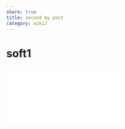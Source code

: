 ```yaml
---
share: true
title: second my post
category: wiki2
---
```



# soft1


![new post](../wiki3/post-G4-123.md#top1)


